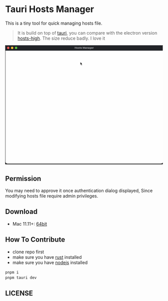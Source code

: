 # Tauri Hosts Manager

This is a tiny tool for quick managing hosts file.

> It is build on top of [tauri](https://tauri.app/), you can compare with the electron version [hosts-high](https://github.com/leftstick/hosts-high). The size reduce badly. I love it

![](./docs/preview.gif)

## Permission

You may need to approve it once authentication dialog displayed, Since modifying hosts file require admin privileges.

## Download

- Mac 11.11+: [64bit](https://github.com/leftstick/tauri-hosts-manager/releases/download/1.0.0/tauri-hosts-manager_1.0.0_x64.zip)

## How To Contribute

- clone repo first
- make sure you have [rust](https://www.rust-lang.org/) installed
- make sure you have [nodejs](https://nodejs.org/) installed

```bash
pnpm i
pnpm tauri dev
```

## LICENSE

[mit license]: https://raw.githubusercontent.com/leftstick/tauri-hosts-manager/master/LICENSE
[david-url]: https://david-dm.org/leftstick/tauri-hosts-manager.png
